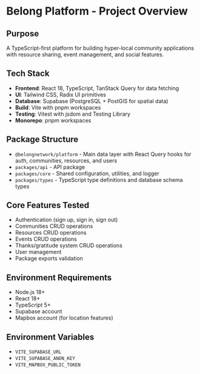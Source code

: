 # Belong Platform - Project Overview

## Purpose
A TypeScript-first platform for building hyper-local community applications with resource sharing, event management, and social features.

## Tech Stack
- **Frontend**: React 18, TypeScript, TanStack Query for data fetching
- **UI**: Tailwind CSS, Radix UI primitives
- **Database**: Supabase (PostgreSQL + PostGIS for spatial data)
- **Build**: Vite with pnpm workspaces
- **Testing**: Vitest with jsdom and Testing Library
- **Monorepo**: pnpm workspaces

## Package Structure
- `@belongnetwork/platform` - Main data layer with React Query hooks for auth, communities, resources, and users
- `packages/api` - API package
- `packages/core` - Shared configuration, utilities, and logger  
- `packages/types` - TypeScript type definitions and database schema types

## Core Features Tested
- Authentication (sign up, sign in, sign out)
- Communities CRUD operations
- Resources CRUD operations  
- Events CRUD operations
- Thanks/gratitude system CRUD operations
- User management
- Package exports validation

## Environment Requirements
- Node.js 18+
- React 18+
- TypeScript 5+
- Supabase account
- Mapbox account (for location features)

## Environment Variables
- `VITE_SUPABASE_URL`
- `VITE_SUPABASE_ANON_KEY`
- `VITE_MAPBOX_PUBLIC_TOKEN`